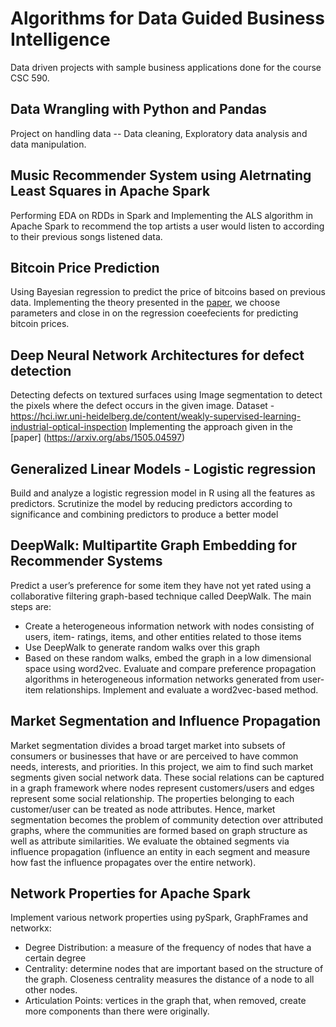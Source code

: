 # Algorithms for Data Guided Business Intelligence
Data driven projects with sample business applications done for the course CSC 590.

## Data Wrangling with Python and Pandas
Project on handling data -- Data cleaning, Exploratory data analysis and data manipulation. 

## Music Recommender System using Aletrnating Least Squares in Apache Spark
Performing EDA on RDDs in Spark and Implementing the ALS algorithm in Apache Spark to recommend the top artists a user would listen to according to their previous songs listened data. 

## Bitcoin Price Prediction
Using Bayesian regression to predict the price of bitcoins based on previous data. Implementing the theory presented in the [paper](https://arxiv.org/pdf/1410.1231.pdf), we choose parameters and close in on the regression coeefecients for predicting bitcoin prices.

## Deep Neural Network Architectures for defect detection
Detecting defects on textured surfaces using Image segmentation to detect the pixels where the defect occurs in the given image. 
Dataset - https://hci.iwr.uni-heidelberg.de/content/weakly-supervised-learning-industrial-optical-inspection
Implementing the approach given in the [paper] (https://arxiv.org/abs/1505.04597)

## Generalized Linear Models - Logistic regression
Build and analyze a logistic regression model in R using all the features as predictors. Scrutinize the model by reducing predictors according to significance and combining predictors to produce a better model

## DeepWalk: Multipartite Graph Embedding for Recommender Systems
Predict a user’s preference for some item they have not yet rated using a collaborative filtering graph-based technique called DeepWalk. The main steps are:
- Create a heterogeneous information network with nodes consisting of users, item- ratings, items, and other entities related to those items
- Use DeepWalk to generate random walks over this graph
- Based on these random walks, embed the graph in a low dimensional space using word2vec. Evaluate and compare preference propagation algorithms in heterogeneous information networks generated from user-item relationships. Implement and evaluate a word2vec-based method.

## Market Segmentation and Influence Propagation
Market segmentation divides a broad target market into subsets of consumers or businesses that have or are perceived to have common needs, interests, and priorities. In this project, we aim to find such market segments given social network data. These social relations can be captured in a graph framework where nodes represent customers/users and edges represent some social relationship. The properties belonging to each customer/user can be treated as node attributes. Hence, market segmentation becomes the problem of community detection over attributed graphs, where the communities are formed based on graph structure as well as attribute similarities. We evaluate the obtained segments via influence propagation (influence an entity in each segment and measure how fast the influence propagates over the entire network).

## Network Properties for Apache Spark
Implement various network properties using pySpark, GraphFrames and networkx:
- Degree Distribution: a measure of the frequency of nodes that have a certain degree
- Centrality: determine nodes that are important based on the structure of the graph. Closeness centrality measures the distance of a node to all other nodes.
- Articulation Points: vertices in the graph that, when removed, create more components than there were originally.

